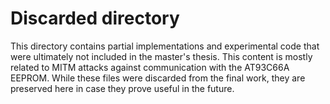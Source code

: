 # Discarded directory

This directory contains partial implementations and experimental code that were ultimately not included in the master's thesis. This content is mostly related to MITM attacks against communication with the AT93C66A EEPROM. While these files were discarded from the final work, they are preserved here in case they prove useful in the future.
